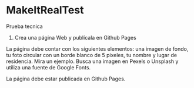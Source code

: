 # MakeItRealTest
Prueba tecnica
1. Crea una página Web y publícala en Github Pages

La página debe contar con los siguientes elementos: una imagen de fondo, tu foto circular con un borde blanco de 5 pixeles, tu nombre y lugar de residencia. Mira un ejemplo. Busca una imagen en Pexels o Unsplash y utiliza una fuente de Google Fonts.

La página debe estar publicada en Github Pages.
